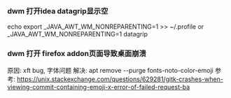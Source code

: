 

### dwm 打开idea datagrip显示空
echo export _JAVA_AWT_WM_NONREPARENTING=1 >> ~/.profile
or
_JAVA_AWT_WM_NONREPARENTING=1 datagrip



### dwm 打开 firefox addon页面导致桌面崩溃
原因: xft bug, 字体问题
解决: apt remove --purge fonts-noto-color-emoji
参考: https://unix.stackexchange.com/questions/629281/gitk-crashes-when-viewing-commit-containing-emoji-x-error-of-failed-request-ba

